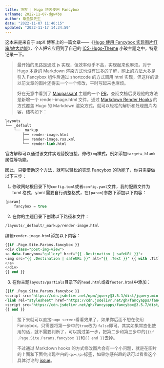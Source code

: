 ```yaml
---
title: 博客 | Hugo 博客使用 Fancybox
urlname: 2022-11-07-dgw4bs
author: 章鱼猫先生
date: "2022-11-07 11:40:15"
updated: "2022-11-17 14:34:59"
---
```


这本来是来自于 atpX 博客上的一篇文章——《[Hugo 使用 Fancybox 实现图片灯箱/放大功能](https://atpx.com/hugo-fancybox/)》，个人把它应用到了自己的 [ICS-Hugo-Theme](https://github.com/shenweiyan/ICS-Hugo-Theme) 小破主题之中，特意记录一下。

> 最开始的思路是通过 js 实现，但效率似乎不高，实现起来也麻烦。对于 Hugo 本身的 Markdown 渲染方式也没有过多的了解，网上的方法大多是引入 Fancybox 组件后通过 shortcode 的方式调用 html 实现，但这样的话以前文章的图片还得去一个一个修改，平时写起来也麻烦。
>
> 好在无意中看到了 [Maupassant](https://github.com/flysnow-org/maupassant-hugo) 主题的一个 [PR](https://github.com/flysnow-org/maupassant-hugo/pull/111/commits/ff9aac2e051e74ccb58278f151b133c171492721)，查阅文档后发现他的方法是新增一个 render-image.html 文件，通过 [Markdown Render Hooks](https://gohugo.io/getting-started/configuration-markup#markdown-render-hooks) 的方式覆盖 Hugo 的 Markdown 渲染方式，就可以轻松的解析和处理图片内容，结构如下：

```sql
layouts
└── _default
    └── _markup
        ├── render-image.html
        ├── render-image.rss.xml
        └── render-link.html
```

官方解释可以通过该文件实现替换链接，修改`img`样式，例如添加`target=_blank`属性等功能。

因此，只要借助这个方法，就可以轻松的实现 Fancybox 的功能了，你只需要做以下三步：

1.  修改网站根目录下的`config.toml`或者`config.yaml`文件，我的配置文件为 toml 格式，yaml 需要自行调整格式，在`[param]`参数下添加以下内容：

```sql
[param]
    fancybox = true
```

2.  在你的主题目录下创建以下路径和文件：

```sql
/layouts/_default/_markup/render-image.html
```

编辑`render-image.html`添加以下内容：

```sql
{{if .Page.Site.Params.fancybox }}
<div class="post-img-view">
<a data-fancybox="gallery" href="{{ .Destination | safeURL }}">
<img src="{{ .Destination | safeURL }}" alt="{{ .Text }}" {{ with .Title}} title="{{ . }}"{{ end }} />
</a>
</div>
{{ end }}
```

3.  在你主题`layouts/partials`目录下的`head.html`或者`footer.html`中添加：

```sql
{{if .Page.Site.Params.fancybox }}
<script src="https://cdn.jsdelivr.net/npm/jquery@3.5.1/dist/jquery.min.js"></script>
<link rel="stylesheet" href="https://cdn.jsdelivr.net/gh/fancyapps/fancybox@3.5.7/dist/jquery.fancybox.min.css" />
<script src="https://cdn.jsdelivr.net/gh/fancyapps/fancybox@3.5.7/dist/jquery.fancybox.min.js"></script>
{{ end }}
```

> 接下来就可以直接`hugo server`看看效果了，如果你后面不想在使用 Fancybox，只需要将第一步中的`true`改为 `false`即可。其实如果常态化使用的话，就不需要判断了，可以跳过第一步，把第二步和第三步中的`{{if .Page.Site.Params.fancybox }}`和`{{ end }}`去掉。
>
> 不过通过 Markdown hooks 的方式修改图片会有一个小问题，就是在图片的上面和下面会出现空白的`<p></p>`标签，如果你感兴趣的话可以看看这个具体讨论的 [issue](https://github.com/gohugoio/hugo/issues/6748)。
